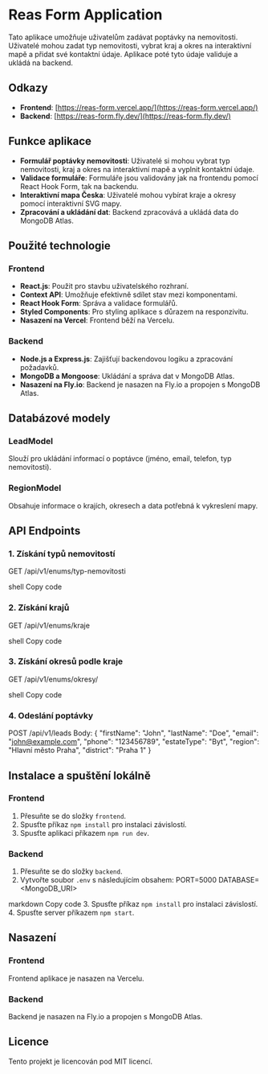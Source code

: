 




# Reas Form Application

Tato aplikace umožňuje uživatelům zadávat poptávky na nemovitosti. Uživatelé mohou zadat typ nemovitosti, vybrat kraj a okres na interaktivní mapě a přidat své kontaktní údaje. Aplikace poté tyto údaje validuje a ukládá na backend.

## Odkazy

- **Frontend**: [https://reas-form.vercel.app/](https://reas-form.vercel.app/)
- **Backend**: [https://reas-form.fly.dev/](https://reas-form.fly.dev/)

## Funkce aplikace

- **Formulář poptávky nemovitosti**: Uživatelé si mohou vybrat typ nemovitosti, kraj a okres na interaktivní mapě a vyplnit kontaktní údaje.
- **Validace formuláře**: Formuláře jsou validovány jak na frontendu pomocí React Hook Form, tak na backendu.
- **Interaktivní mapa Česka**: Uživatelé mohou vybírat kraje a okresy pomocí interaktivní SVG mapy.
- **Zpracování a ukládání dat**: Backend zpracovává a ukládá data do MongoDB Atlas.

## Použité technologie

### Frontend

- **React.js**: Použit pro stavbu uživatelského rozhraní.
- **Context API**: Umožňuje efektivně sdílet stav mezi komponentami.
- **React Hook Form**: Správa a validace formulářů.
- **Styled Components**: Pro styling aplikace s důrazem na responzivitu.
- **Nasazení na Vercel**: Frontend běží na Vercelu.

### Backend

- **Node.js a Express.js**: Zajišťují backendovou logiku a zpracování požadavků.
- **MongoDB a Mongoose**: Ukládání a správa dat v MongoDB Atlas.
- **Nasazení na Fly.io**: Backend je nasazen na Fly.io a propojen s MongoDB Atlas.

## Databázové modely

### LeadModel

Slouží pro ukládání informací o poptávce (jméno, email, telefon, typ nemovitosti).

### RegionModel

Obsahuje informace o krajích, okresech a data potřebná k vykreslení mapy.

## API Endpoints

### 1. Získání typů nemovitostí
GET /api/v1/enums/typ-nemovitosti

shell
Copy code

### 2. Získání krajů
GET /api/v1/enums/kraje

shell
Copy code

### 3. Získání okresů podle kraje
GET /api/v1/enums/okresy/

shell
Copy code

### 4. Odeslání poptávky
POST /api/v1/leads Body: { "firstName": "John", "lastName": "Doe", "email": "john@example.com", "phone": "123456789", "estateType": "Byt", "region": "Hlavní město Praha", "district": "Praha 1" }


## Instalace a spuštění lokálně

### Frontend

1. Přesuňte se do složky `frontend`.
2. Spusťte příkaz `npm install` pro instalaci závislostí.
3. Spusťte aplikaci příkazem `npm run dev`.

### Backend

1. Přesuňte se do složky `backend`.
2. Vytvořte soubor `.env` s následujícím obsahem:
PORT=5000 DATABASE=<MongoDB_URI>

markdown
Copy code
3. Spusťte příkaz `npm install` pro instalaci závislostí.
4. Spusťte server příkazem `npm start`.

## Nasazení

### Frontend

Frontend aplikace je nasazen na Vercelu.

### Backend

Backend je nasazen na Fly.io a propojen s MongoDB Atlas.

## Licence

Tento projekt je licencován pod MIT licencí.
